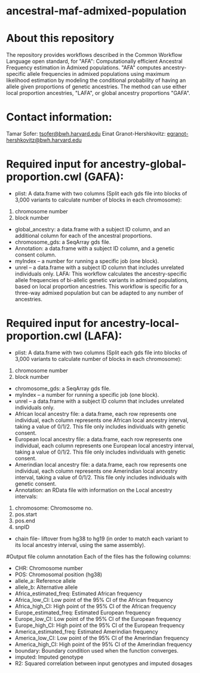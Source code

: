 # ancestral-maf-admixed-population

# About this repository 
The repository provides workflows described in the Common Workflow Language open standard, for "AFA": Computationally efficient Ancestral Frequency estimation in Admixed populations. 
"AFA" computes ancestry-specific allele frequencies in admixed populations using maximum likelihood estimation by modeling the conditional probability of having an allele given proportions of genetic ancestries. The method can use either local proportion ancestries, "LAFA", or global ancestry proportions "GAFA".  
# Contact information: 
Tamar Sofer:  tsofer@bwh.harvard.edu
Einat Granot-Hershkovitz:  egranot-hershkovitz@bwh.harvard.edu
# Required input for ancestry-global-proportion.cwl (GAFA):
-	plist: A data.frame with two columns (Split each gds file into blocks of 3,000 variants to calculate number of blocks in each chromosome):
1.	chromosome number
2.	block number

-	global_ancestry: a data.frame with a subject ID column, and an additional column for each of the ancestral proportions.
-	chromosome_gds: a SeqArray gds file. 
-	Annotation: a data.frame with a subject ID column, and a genetic consent column. 
-	myIndex – a number for running a specific job (one block). 
-	unrel – a data.frame with a subject ID column that includes unrelated individuals only. 
LAFA: This workflow calculates the ancestry-specific allele frequencies of bi-allelic genetic variants in admixed populations, based on local proportion ancestries. This workflow is specific for a three-way admixed population but can be adapted to any number of ancestries. 
# Required input for ancestry-local-proportion.cwl (LAFA):
-	plist: A data.frame with two columns (Split each gds file into blocks of 3,000 variants to calculate number of blocks in each chromosome):
1.	chromosome number
2.	block number
-	chromosome_gds: a SeqArray gds file. 
-	myIndex – a number for running a specific job (one block). 
-	unrel – a data.frame with a subject ID column that includes unrelated individuals only. 
-	African local ancestry file: a data.frame, each row represents one individual, each column represents one African local ancestry interval, taking a value of 0/1/2. This file only includes individuals with genetic consent. 
-	European local ancestry file: a data.frame, each row represents one individual, each column represents one European local ancestry interval, taking a value of 0/1/2. This file only includes individuals with genetic consent. 
-	Amerindian local ancestry file: a data.frame, each row represents one individual, each column represents one Amerindian local ancestry interval, taking a value of 0/1/2. This file only includes individuals with genetic consent. 
-	Annotation: an RData file with information on the Local ancestry intervals:
1.	chromosome: Chromosome no.
2.	pos.start 
3.	pos.end	
4.	snpID

-	chain file- liftover from hg38 to hg19 (in order to match each variant to its local ancestry interval, using the same assembly). 

#Output file column annotation
Each of the files has the following  columns: 
- CHR:	Chromosome number
- POS:	Chromosomal position (hg38)
- allele_a:	Reference allele
- allele_b:	Alternative allele
- Africa_estimated_freq:	Estimated African frequency 
- Africa_low_CI:	Low point of the 95% CI of the African frequency
- Africa_high_CI:	High point of the 95% CI of the African frequency
- Europe_estimated_freq:	Estimated European frequency
- Europe_low_CI:	Low point of the 95% CI of the European frequency 
- Europe_high_CI:	High point of the 95% CI of the European frequency
- America_estimated_freq:	Estimated Amerindian frequency 
- America_low_CI:	Low point of the 95% CI of the Amerindian frequency
- America_high_CI:	High point of the 95% CI of the Amerindian frequency
- boundary:	Boundary condition used when the function converges. 
- imputed:	Imputed genotype
- R2:	Squared correlation between input genotypes and imputed dosages
